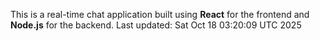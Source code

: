 This is a real-time chat application built using **React** for the frontend and **Node.js** for the backend.
Last updated: Sat Oct 18 03:20:09 UTC 2025
